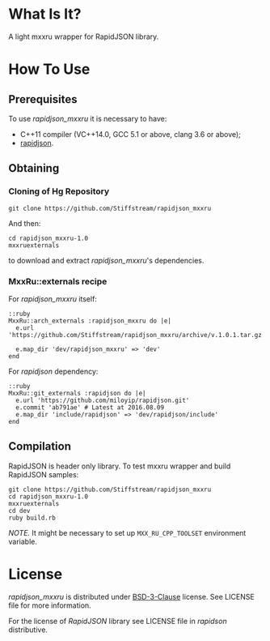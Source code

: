 # What Is It?

A light mxxru wrapper for RapidJSON library.

# How To Use

## Prerequisites

To use *rapidjson_mxxru* it is necessary to have:

* C++11 compiler (VC++14.0, GCC 5.1 or above, clang 3.6 or above);
* [rapidjson](https://github.com/miloyip/rapidjson).

## Obtaining

### Cloning of Hg Repository

```
git clone https://github.com/Stiffstream/rapidjson_mxxru
```
And then:
```
cd rapidjson_mxxru-1.0
mxxruexternals
```
to download and extract *rapidjson_mxxru*'s dependencies.

### MxxRu::externals recipe

For *rapidjson_mxxru* itself:
~~~~~
::ruby
MxxRu::arch_externals :rapidjson_mxxru do |e|
  e.url 'https://github.com/Stiffstream/rapidjson_mxxru/archive/v.1.0.1.tar.gz'

  e.map_dir 'dev/rapidjson_mxxru' => 'dev'
end
~~~~~

For *rapidjson* dependency:
~~~~~
::ruby
MxxRu::git_externals :rapidjson do |e|
  e.url 'https://github.com/miloyip/rapidjson.git'
  e.commit 'ab791ae' # Latest at 2016.08.09
  e.map_dir 'include/rapidjson' => 'dev/rapidjson/include'
end
~~~~~

## Compilation

RapidJSON is header only library.
To test mxxru wrapper and build RapidJSON samples:
```
git clone https://github.com/Stiffstream/rapidjson_mxxru
cd rapidjson_mxxru-1.0
mxxruexternals
cd dev
ruby build.rb
```

*NOTE.* It might be necessary to set up `MXX_RU_CPP_TOOLSET` environment variable.

# License

*rapidjson_mxxru* is distributed under
[BSD-3-Clause](http://spdx.org/licenses/BSD-3-Clause.html) license. See LICENSE
file for more information.

For the license of *RapidJSON* library see LICENSE file in *rapidson*
distributive.

